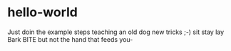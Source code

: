 # hello-world
Just doin the example steps
teaching an old dog new tricks ;-)
sit stay lay Bark BITE but not the hand that feeds you-
